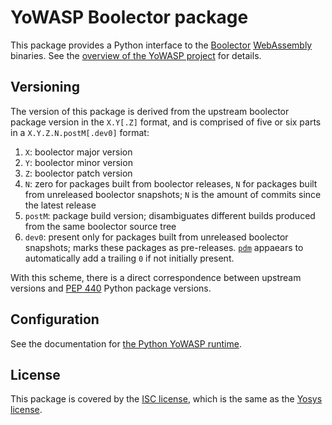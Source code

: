 YoWASP Boolector package
====================

This package provides a Python interface to the [Boolector][] [WebAssembly][]
binaries. See the [overview of the YoWASP project][yowasp] for details.

[boolector]: https://github.com/Boolector/boolector
[webassembly]: https://webassembly.org/
[yowasp]: https://yowasp.github.io/


Versioning
----------

The version of this package is derived from the upstream boolector package version in the ``X.Y[.Z]`` format, and is comprised of five or six parts in a ``X.Y.Z.N.postM[.dev0]`` format:

1. ``X``: boolector major version
2. ``Y``: boolector minor version
3. ``Z``: boolector patch version
4. ``N``: zero for packages built from boolector releases, ``N`` for packages built from unreleased boolector snapshots; ``N`` is the amount of commits since the latest release
5. ``postM``: package build version; disambiguates different builds produced from the same boolector source tree
6. ``dev0``: present only for packages built from unreleased boolector snapshots; marks these packages as pre-releases.
   [`pdm`][pdm] appaears to automatically add a trailing `0` if not initially present.

With this scheme, there is a direct correspondence between upstream versions and [PEP 440][pep440] Python package versions.

[pdm]: https://pdm-project.org/latest/
[pep440]: https://peps.python.org/pep-0440/


Configuration
-------------

See the documentation for [the Python YoWASP runtime](https://github.com/YoWASP/runtime-py#configuration).


License
-------

This package is covered by the [ISC license](LICENSE.txt), which is the same as the [Yosys license](https://github.com/YosysHQ/yosys/blob/master/COPYING).

